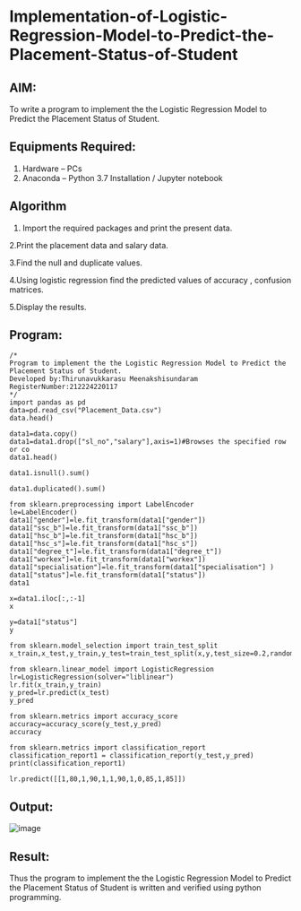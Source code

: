 # Implementation-of-Logistic-Regression-Model-to-Predict-the-Placement-Status-of-Student

## AIM:
To write a program to implement the the Logistic Regression Model to Predict the Placement Status of Student.

## Equipments Required:
1. Hardware – PCs
2. Anaconda – Python 3.7 Installation / Jupyter notebook

## Algorithm
1. Import the required packages and print the present data.

2.Print the placement data and salary data.

3.Find the null and duplicate values.

4.Using logistic regression find the predicted values of accuracy , confusion matrices.

5.Display the results.
 

## Program:
```
/*
Program to implement the the Logistic Regression Model to Predict the Placement Status of Student.
Developed by:Thirunavukkarasu Meenakshisundaram
RegisterNumber:212224220117
*/
import pandas as pd 
data=pd.read_csv("Placement_Data.csv")
data.head()
 
data1=data.copy()
data1=data1.drop(["sl_no","salary"],axis=1)#Browses the specified row or co 
data1.head()
 
data1.isnull().sum()
 
data1.duplicated().sum()
 
from sklearn.preprocessing import LabelEncoder
le=LabelEncoder()
data1["gender"]=le.fit_transform(data1["gender"]) 
data1["ssc_b"]=le.fit_transform(data1["ssc_b"]) 
data1["hsc_b"]=le.fit_transform(data1["hsc_b"]) 
data1["hsc_s"]=le.fit_transform(data1["hsc_s"]) 
data1["degree_t"]=le.fit_transform(data1["degree_t"]) 
data1["workex"]=le.fit_transform(data1["workex"]) 
data1["specialisation"]=le.fit_transform(data1["specialisation"] )     
data1["status"]=le.fit_transform(data1["status"])       
data1 
 
x=data1.iloc[:,:-1]
x
 
y=data1["status"]
y
 
from sklearn.model_selection import train_test_split 
x_train,x_test,y_train,y_test=train_test_split(x,y,test_size=0.2,random_state=0) 
 
from sklearn.linear_model import LogisticRegression 
lr=LogisticRegression(solver="liblinear") 
lr.fit(x_train,y_train)
y_pred=lr.predict(x_test)
y_pred
 
from sklearn.metrics import accuracy_score 
accuracy=accuracy_score(y_test,y_pred) 
accuracy
 
from sklearn.metrics import classification_report 
classification_report1 = classification_report(y_test,y_pred) 
print(classification_report1)
 
lr.predict([[1,80,1,90,1,1,90,1,0,85,1,85]])

```

## Output:

![image](https://github.com/user-attachments/assets/6c4185c3-7082-455c-b49d-60a9b80aa762)


## Result:
Thus the program to implement the the Logistic Regression Model to Predict the Placement Status of Student is written and verified using python programming.
